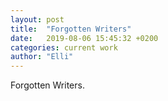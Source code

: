 ```yaml
---
layout: post
title:  "Forgotten Writers"
date:   2019-08-06 15:45:32 +0200
categories: current work
author: "Elli"
---
```


Forgotten Writers.